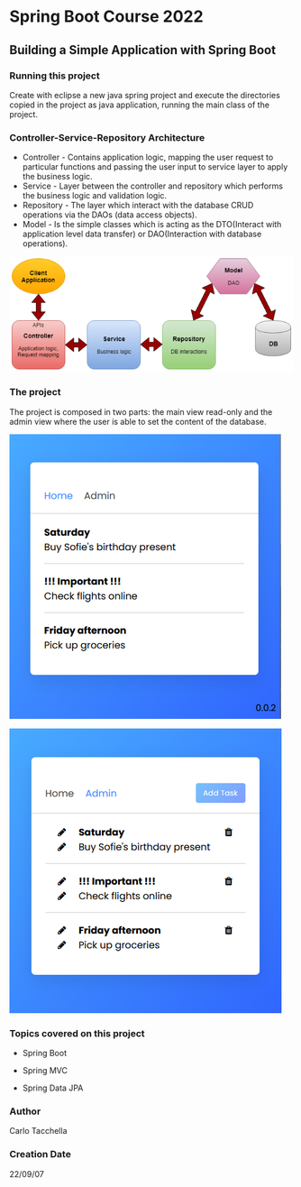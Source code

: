# Spring Boot Course 2022

## Building a Simple Application with Spring Boot

### Running this project

Create with eclipse a new java spring project and execute the directories copied in the project as java application, running the main class of the project.

### Controller-Service-Repository Architecture

* Controller - Contains application logic, mapping the user request to particular functions and passing the user input to service layer to apply the business logic.
* Service - Layer between the controller and repository which performs the business logic and validation logic.
* Repository - The layer which interact with the database CRUD operations via the DAOs (data access objects).
* Model - Is the simple classes which is acting as the DTO(Interact with application level data transfer) or DAO(Interaction with database operations).


![Layers](readme_layers.png)

### The project

The project is composed in two parts: the main view read-only and the admin view where the user is able to set the content of the database.

![Layers](readme_screenshot_1.png)

![Layers](readme_screenshot_2.png)

### Topics covered on this project

- Spring Boot

- Spring MVC

- Spring Data JPA

### Author

Carlo Tacchella

### Creation Date

 22/09/07
 